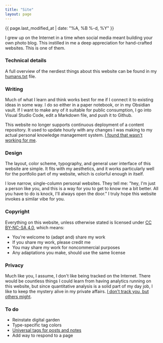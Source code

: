 ```yaml
---
title: "Site"
layout: page
---
```

{{ page.last_modified_at | date: "%A, %B %-d, %Y" }}

I grew up on the Internet in a time when social media meant building your own photo blog. This instilled in me a deep appreciation for hand-crafted websites. This is one of them.

### Technical details
A full overview of the nerdiest things about this website can be found in my [humans.txt](/humans.txt) file.

### Writing
Much of what I learn and think works best for me if I connect it to existing ideas in some way. I do so either in a paper notebook, or in my Obsidian vault. If I want to make any of it suitable for public consumption, I go into Visual Studio Code, edit a Markdown file, and push it to Github.

This website no longer supports continuous deployment of a content repository. It used to update hourly with any changes I was making to my actual personal knowledge management system. [I found that wasn't working for me](https://tech.lgbt/@zinzy/109762215863198767).

### Design
The layout, color scheme, typography, and general user interface of this website are simple. It fits with my aesthetics, and it works particularly well for the portfolio part of my website, which is colorful enough in itself.

I love narrow, single-column personal websites. They tell me: "hey, I'm just a person like you, and this is a way for you to get to know me a bit better. All you have to do is knock, I'll always open the door." I truly hope this website invokes a similar vibe for you.

### Copyright
Everything on this website, unless otherwise stated is licensed under [CC BY-NC-SA 4.0](http://creativecommons.org/licenses/by-nc-sa/4.0/?ref=chooser-v1), which means: 

- You're welcome to (adapt and) share my work
- If you share my work, please credit me
- You may share my work for noncommercial purposes
- Any adaptations you make, should use the same license

### Privacy
Much like you, I assume, I don't like being tracked on the Internet. There would be countless things I could learn from having analytics running on this website, but since quantitative analysis is a solid part of my day job, I like to keep the mystery alive in my private affairs. [I don't track you, but others might](https://www.zylstra.org/blog/2020/01/i-dont-track-you-here-but-others-might/).

### To do
- Reinstate digital garden
- Type-specific tag colors
- [Universal tags for posts and notes](https://github.com/jekyll/jekyll-archives/pull/88)
- Add way to respond to a page